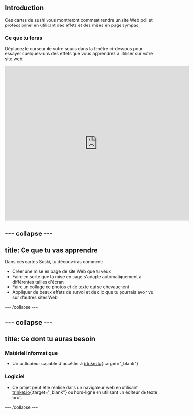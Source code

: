 ## Introduction

Ces cartes de sushi vous montreront comment rendre un site Web poli et professionnel en utilisant des effets et des mises en page sympas.

### Ce que tu feras

Déplacez le curseur de votre souris dans la fenêtre ci-dessous pour essayer quelques-uns des effets que vous apprendrez à utiliser sur votre site web:

<div class="trinket">
  <iframe src="https://trinket.io/embed/html/643a5cabdc?outputOnly=true&start=result" width="600" height="505" frameborder="0" marginwidth="0" marginheight="0" allowfullscreen>
  </iframe>
  <!-- <img src="images/magazine-final.png"> -->
</div>

## \--- collapse \---

## title: Ce que tu vas apprendre

Dans ces cartes Sushi, tu découvriras comment:

+ Créer une mise en page de site Web que tu veux
+ Faire en sorte que ta mise en page s'adapte automatiquement à différentes tailles d'écran
+ Faire un collage de photos et de texte qui se chevauchent
+ Appliquer de beaux effets de survol et de clic que tu pourrais avoir vu sur d'autres sites Web

\--- /collapse \---

## \--- collapse \---

## title: Ce dont tu auras besoin

### Matériel informatique

+ Un ordinateur capable d'accéder à [trinket.io](https://trinket.io){:target="_blank"}

### Logiciel

+ Ce projet peut être réalisé dans un navigateur web en utilisant [trinket.io](https://trinket.io){:target="_blank"} ou hors-ligne en utilisant un éditeur de texte brut.

\--- /collapse \---